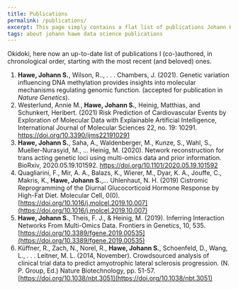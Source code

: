 ```yaml
---
title: Publications
permalink: /publications/
excerpt: This page simply contains a flat list of publications Johann Hawe (co-)authored
tags: about johann hawe data science publications
---
```


Okidoki, here now an up-to-date list of publications I (co-)authored, in chronological order,
starting with the most recent (and beloved) ones.

1. **Hawe, Johann S.**, Wilson, R.., . . . Chambers, J. (2021). Genetic variation influencing DNA methylation provides insights into molecular mechanisms regulating genomic function. (accepted for publication in *Nature Genetics*).
2. Westerlund, Annie M., **Hawe, Johann S.**, Heinig, Matthias, and Schunkert, Heribert. (2021) Risk Prediction of Cardiovascular Events by Exploration of Molecular Data with Explainable Artificial Intelligence, International Journal of Molecular Sciences 22, no. 19: 10291. https://doi.org/10.3390/ijms221910291
3. **Hawe, Johann S.**, Saha, A., Waldenberger, M., Kunze, S., Wahl, S., Mueller-Nurasyid, M., … Heinig, M. (2020). Network reconstruction for trans acting genetic loci using multi-omics data and prior information. BioRxiv, 2020.05.19.101592. https://doi.org/10.1101/2020.05.19.101592
4. Quagliarini, F., Mir, A. A., Balazs, K., Wierer, M., Dyar, K. A., Jouffe, C., Makris, K., **Hawe, Johann S.**,... Uhlenhaut, N. H. (2019) Cistromic Reprogramming of the Diurnal Glucocorticoid Hormone Response by High-Fat Diet. Molecular Cell, 0(0). [https://doi.org/10.1016/j.molcel.2019.10.007](https://doi.org/10.1016/j.molcel.2019.10.007)
5. **Hawe, Johann S.**, Theis, F. J., & Heinig, M. (2019). Inferring Interaction Networks From Multi-Omics Data. Frontiers in Genetics, 10, 535. [https://doi.org/10.3389/fgene.2019.00535](https://doi.org/10.3389/fgene.2019.00535)
6. Küffner, R., Zach, N., Norel, R., **Hawe, Johann S.**, Schoenfeld, D., Wang, L., . . . Leitner, M. L. (2014, November). Crowdsourced analysis of clinical trial data to predict amyotrophic lateral sclerosis progression. (N. P. Group, Ed.) Nature Biotechnology, pp. 51-57. [https://doi.org/10.1038/nbt.3051](https://doi.org/10.1038/nbt.3051)
